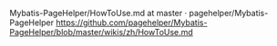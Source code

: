 Mybatis-PageHelper/HowToUse.md at master · pagehelper/Mybatis-PageHelper
https://github.com/pagehelper/Mybatis-PageHelper/blob/master/wikis/zh/HowToUse.md
